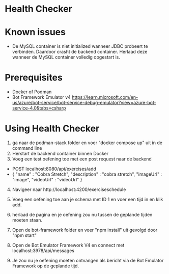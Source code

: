 # Health Checker

# Known issues
- De MySQL container is niet initialized wanneer JDBC probeert te verbinden. Daardoor crasht de backend container. Herlaad deze wanneer de MySQL container volledig opgestart is.

# Prerequisites
- Docker of Podman
- Bot Framework Emulator v4 https://learn.microsoft.com/en-us/azure/bot-service/bot-service-debug-emulator?view=azure-bot-service-4.0&tabs=csharp

# Using Health Checker
1. ga naar de podman-stack folder en voer "docker compose up" uit in de command line
2. Herstart de backend container binnen Docker
3. Voeg een test oefening toe met een post request naar de backend
- POST localhost:8080/api/exercises/add
- {
    "name" : "Cobra Stretch",
    "description" : "cobra stretch",
    "imageUrl" : "image",
    "videoUrl" : "videoUrl"
}
4. Navigeer naar http://localhost:4200/exerciseschedule
5. Voeg een oefening toe aan je schema met ID 1 en voer een tijd in en klik add.
6. herlaad de pagina en je oefening zou nu tussen de geplande tijden moeten staan.

7. Open de bot-framework folder en voer "npm install" uit gevolgd door "npm start"
8. Open de Bot Emulator Framework V4 en connect met localhost:3978/api/messages
9. Je zou nu je oefening moeten ontvangen als bericht via de Bot Emulator Framework op de geplande tijd.




